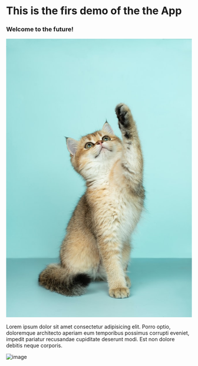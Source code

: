 # This is the firs demo of the the App

### Welcome to the future!

![first cat](images/cat01.jpg)

Lorem ipsum dolor sit amet consectetur adipisicing elit. Porro optio,
doloremque architecto aperiam eum temporibus possimus corrupti eveniet,
impedit pariatur recusandae cupiditate deserunt modi.
Est non dolore debitis neque corporis.

![image](https://unsplash.com/photos/WecngmAT-KY)